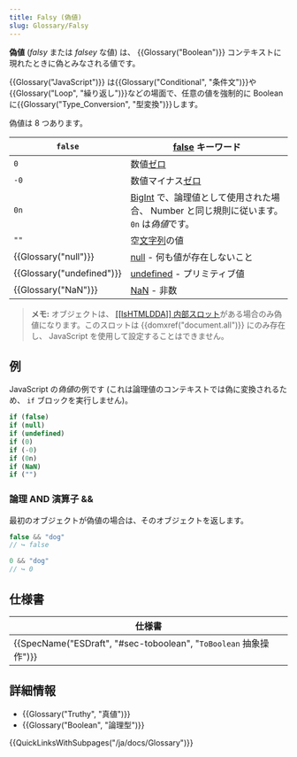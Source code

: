 ```yaml
---
title: Falsy (偽値)
slug: Glossary/Falsy
---
```

**偽値** (_falsy_ または _falsey_ な値) は、 {{Glossary("Boolean")}} コンテキストに現れたときに偽とみなされる値です。

{{Glossary("JavaScript")}} は{{Glossary("Conditional", "条件文")}}や{{Glossary("Loop", "繰り返し")}}などの場面で、任意の値を強制的に Boolean に{{Glossary("Type_Conversion", "型変換")}}します。

偽値は 8 つあります。

| `false`                          | [false](/ja/docs/Web/JavaScript/Reference/Lexical_grammar#Future_reserved_keywords_in_older_standards) キーワード                                    |
| -------------------------------- | ---------------------------------------------------------------------------------------------------------------------------------------------------- |
| `0`                              | 数値[ゼロ](/ja/docs/Web/JavaScript/Data_structures#Number_type)                                                                                      |
| `-0`                             | 数値マイナス[ゼロ](/ja/docs/Web/JavaScript/Data_structures#Number_type)                                                                              |
| `0n`                             | [BigInt](/ja/docs/Web/JavaScript/Reference/Global_Objects/BigInt) で、論理値として使用された場合、 Number と同じ規則に従います。 `0n` は*偽値*です。 |
| `""`                             | 空[文字列](/ja/docs/Web/JavaScript/Reference/Global_Objects/String)の値                                                                              |
| {{Glossary("null")}}     | [null](/ja/docs/Web/JavaScript/Reference/Global_Objects/null) - 何も値が存在しないこと                                                               |
| {{Glossary("undefined")}} | [undefined](/ja/docs/Web/JavaScript/Reference/Global_Objects/undefined) - プリミティブ値                                                             |
| {{Glossary("NaN")}}         | [NaN](/ja/docs/Web/JavaScript/Reference/Global_Objects/NaN) - 非数                                                                                   |

> **メモ:** オブジェクトは、 [\[\[IsHTMLDDA\]\] 内部スロット](https://tc39.es/ecma262/#sec-IsHTMLDDA-internal-slot)がある場合のみ偽値になります。このスロットは {{domxref("document.all")}} にのみ存在し、 JavaScript を使用して設定することはできません。

## 例

JavaScript の*偽値*の例です (これは論理値のコンテキストでは偽に変換されるため、 `if` ブロックを実行しません)。

```js
if (false)
if (null)
if (undefined)
if (0)
if (-0)
if (0n)
if (NaN)
if ("")
```

### 論理 AND 演算子 &&

最初のオブジェクトが偽値の場合は、そのオブジェクトを返します。

```js
false && "dog"
// ↪ false

0 && "dog"
// ↪ 0
```

## 仕様書

| 仕様書                                                                                                       |
| ------------------------------------------------------------------------------------------------------------ |
| {{SpecName("ESDraft", "#sec-toboolean", "<code>ToBoolean</code> 抽象操作")}} |

## 詳細情報

- {{Glossary("Truthy", "真値")}}
- {{Glossary("Boolean", "論理型")}}

{{QuickLinksWithSubpages("/ja/docs/Glossary")}}

